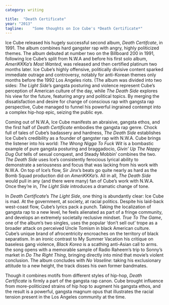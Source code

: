 ```yaml
---
category: writing

title:  "Death Certificate"
year: "2013"
tagline:    "Some thoughts on Ice Cube's *Death Certificate*"
---
```

Ice Cube released his hugely successful second album, *Death Certifcate*, in 1991. The album combines hard gangster rap with angry, highly politicized themes. The album debuted at number two on the Billboard 200 in 1991, following Ice Cube’s split from N.W.A and before his first solo album, *AmeriKKKa’s Most Wanted*, was released and then certified platinum two months later. Ice Cube’s highly offensive, politically divisive content sparked immediate outrage and controversy, notably for anti-Korean themes only months before the 1992 Los Angeles riots. (The album was divided into two sides: *The Light Side*’s gangsta posturing and violence represent Cube’s perception of American culture of the day, while *The Death Side* explores his view for the future, featuring angry and political topics. By merging the dissatisfaction and desire for change of conscious rap with gangsta rap perspective, Cube managed to funnel his powerful ingrained contempt into a complex hip-hop epic, seizing the public eye.

<!--more-->

Coming out of N.W.A, Ice Cube manifests an abraisive, gangsta ethos, and the first half of *Death Certificate* embodies the gangsta rap genre. Chock full of tales of Cube’s badassery and hardness, *The Death Side* establishes Ice Cube’s credibility as a founder of gangster rap with N.W.A. Cube brings the listener into his world: *The Wrong Nigga To Fuck Wit* is a bombastic example of pure gangsta posturing and braggadocio, *Givin’ Up The Nappy Dug Out* tells of sexual conquest, and Steady Mobbin’ combines the two. *The Death Side* uses Ice’s consistently ferocious lyrical ability to demonstrate a seriousness and focus that was lacking from his work with N.W.A. On top of Ice’s flow, Sir Jinx’s beats go quite nearly as hard as the Bomb Squad production did on *AmeriKKKa’s*. All in all, *The Death Side* would pull in any (and there were many) fan of Cube’s work with N.W.A. Once they’re in, *The Light Side* introduces a dramatic change of tone.

In *Death Certificate*’s *The Light Side*, one thing is abundantly clear: Ice Cube is mad. At the government, at society, at racial politics. Despite his laid-back west-coast flow, Cube’s lyrics pack a punch. Taking the localization of gangsta rap to a new level, he feels alienated as part of a fringe community, and develops an extremely societally reclusive mindset. *True To The Game*, one of the album’s two singles, uses the popular ‘don’t sell out’ trope as a broader attack on perceived Uncle Tomism in black American culture. Cube’s unique brand of afrocentricity encroaches on the territory of black separatism. In an ironic contrast to My Summer Vacation his critique on baseless gang violence, *Black Korea* is a scathing anti-Asian call to arms. the song opens with a memorable sample of Radio Raheem’s trip to Sonny’s market in *Do The Right Thing*, bringing directly into mind that movie’s violent conclusion. The album concludes with *No Vaseline*: taking his exclusionary attitude to a new height, the track disses his own former bandmates.

Though it combines motifs from different styles of hip-hop, *Death Certificate* is firmly a part of the gangsta rap canon. Cube brought influence from more-politicized strains of hip hop to augment his gangsta ethos, and the result is a powerful, gangsta magnum opus that illustrates the racial tension present in the Los Angeles community at the time.
